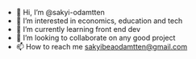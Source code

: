- 👋 Hi, I’m @sakyi-odamtten
- 👀 I’m interested in economics, education and tech
- 🌱 I’m currently learning front end dev
- 💞️ I’m looking to collaborate on any good project
- 📫 How to reach me sakyibeaodamtten@gmail.com

<!---
sakyi-odamtten/sakyi-odamtten is a ✨ special ✨ repository because its `README.md` (this file) appears on your GitHub profile.
You can click the Preview link to take a look at your changes.
--->
